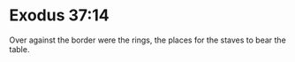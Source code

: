 # Exodus 37:14

Over against the border were the rings, the places for the staves to bear the table.